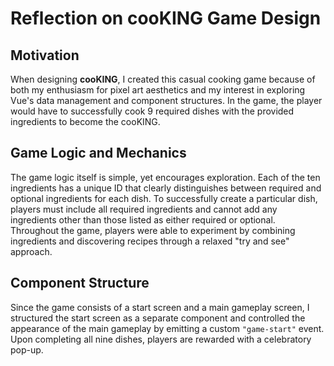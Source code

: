 # Reflection on cooKING Game Design

## Motivation
When designing **cooKING**, I created this casual cooking game because of both my enthusiasm for pixel art aesthetics and my interest in exploring Vue's data management and component structures. In the game, the player would have to successfully cook 9 required dishes with the provided ingredients to become the cooKING.

## Game Logic and Mechanics
The game logic itself is simple, yet encourages exploration. Each of the ten ingredients has a unique ID that clearly distinguishes between required and optional ingredients for each dish. To successfully create a particular dish, players must include all required ingredients and cannot add any ingredients other than those listed as either required or optional. Throughout the game, players were able to experiment by combining ingredients and discovering recipes through a relaxed "try and see" approach.

## Component Structure
Since the game consists of a start screen and a main gameplay screen, I structured the start screen as a separate component and controlled the appearance of the main gameplay by emitting a custom `"game-start"` event. Upon completing all nine dishes, players are rewarded with a celebratory pop-up.
